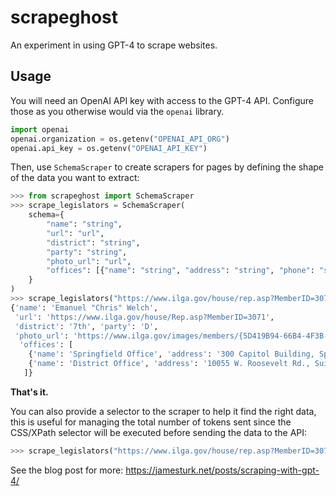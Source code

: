 # scrapeghost

An experiment in using GPT-4 to scrape websites.

## Usage

You will need an OpenAI API key with access to the GPT-4 API.  Configure those as you otherwise would via the `openai` library.

```python
import openai
openai.organization = os.getenv("OPENAI_API_ORG")
openai.api_key = os.getenv("OPENAI_API_KEY")
```

Then, use `SchemaScraper` to create scrapers for pages by defining the shape of the data you want to extract:

```python
>>> from scrapeghost import SchemaScraper
>>> scrape_legislators = SchemaScraper(
    schema={
        "name": "string",
        "url": "url",
        "district": "string",
        "party": "string",
        "photo_url": "url",
        "offices": [{"name": "string", "address": "string", "phone": "string"}],
    }
)
>>> scrape_legislators("https://www.ilga.gov/house/rep.asp?MemberID=3071")
{'name': 'Emanuel "Chris" Welch',
 'url': 'https://www.ilga.gov/house/Rep.asp?MemberID=3071',
 'district': '7th', 'party': 'D', 
 'photo_url': 'https://www.ilga.gov/images/members/{5D419B94-66B4-4F3B-86F1-BFF37B3FA55C}.jpg',
  'offices': [
    {'name': 'Springfield Office', 'address': '300 Capitol Building, Springfield, IL 62706', 'phone': '(217) 782-5350'},
    {'name': 'District Office', 'address': '10055 W. Roosevelt Rd., Suite E, Westchester, IL 60154', 'phone': '(708) 450-1000'}
   ]}
```

**That's it.**

You can also provide a selector to the scraper to help it find the right data, this is useful for managing the total number of tokens sent since the CSS/XPath selector will be executed before sending the data to the API:

```python
>>> scrape_legislators("https://www.ilga.gov/house/rep.asp?MemberID=3071", xpath="//table[1]")
```

See the blog post for more: <https://jamesturk.net/posts/scraping-with-gpt-4/>
